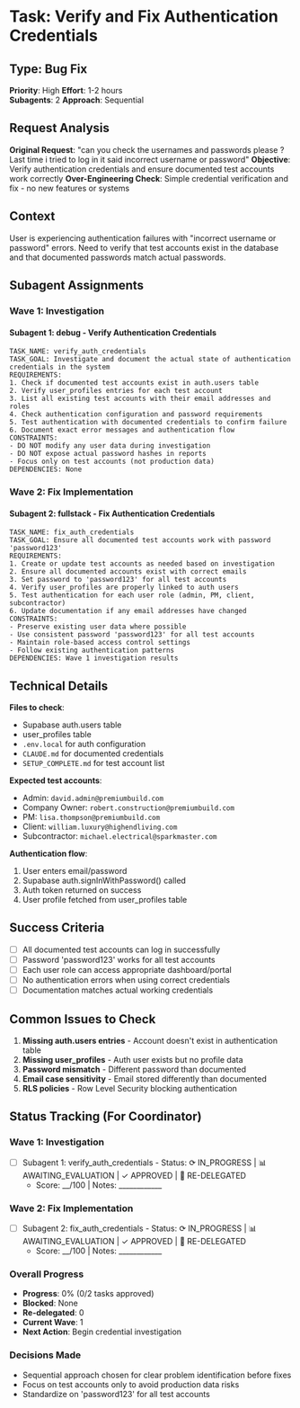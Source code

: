 # Task: Verify and Fix Authentication Credentials

## Type: Bug Fix
**Priority**: High
**Effort**: 1-2 hours  
**Subagents**: 2
**Approach**: Sequential

## Request Analysis
**Original Request**: "can you check the usernames and passwords please ? Last time i tried to log in it said incorrect username or password"
**Objective**: Verify authentication credentials and ensure documented test accounts work correctly
**Over-Engineering Check**: Simple credential verification and fix - no new features or systems

## Context
User is experiencing authentication failures with "incorrect username or password" errors. Need to verify that test accounts exist in the database and that documented passwords match actual passwords.

## Subagent Assignments

### Wave 1: Investigation
#### Subagent 1: debug - Verify Authentication Credentials
```
TASK_NAME: verify_auth_credentials
TASK_GOAL: Investigate and document the actual state of authentication credentials in the system
REQUIREMENTS:
1. Check if documented test accounts exist in auth.users table
2. Verify user_profiles entries for each test account
3. List all existing test accounts with their email addresses and roles
4. Check authentication configuration and password requirements
5. Test authentication with documented credentials to confirm failure
6. Document exact error messages and authentication flow
CONSTRAINTS:
- DO NOT modify any user data during investigation
- DO NOT expose actual password hashes in reports
- Focus only on test accounts (not production data)
DEPENDENCIES: None
```

### Wave 2: Fix Implementation
#### Subagent 2: fullstack - Fix Authentication Credentials
```
TASK_NAME: fix_auth_credentials
TASK_GOAL: Ensure all documented test accounts work with password 'password123'
REQUIREMENTS:
1. Create or update test accounts as needed based on investigation
2. Ensure all documented accounts exist with correct emails
3. Set password to 'password123' for all test accounts
4. Verify user_profiles are properly linked to auth users
5. Test authentication for each user role (admin, PM, client, subcontractor)
6. Update documentation if any email addresses have changed
CONSTRAINTS:
- Preserve existing user data where possible
- Use consistent password 'password123' for all test accounts
- Maintain role-based access control settings
- Follow existing authentication patterns
DEPENDENCIES: Wave 1 investigation results
```

## Technical Details
**Files to check**:
- Supabase auth.users table
- user_profiles table
- `.env.local` for auth configuration
- `CLAUDE.md` for documented credentials
- `SETUP_COMPLETE.md` for test account list

**Expected test accounts**:
- Admin: `david.admin@premiumbuild.com`
- Company Owner: `robert.construction@premiumbuild.com`
- PM: `lisa.thompson@premiumbuild.com`
- Client: `william.luxury@highendliving.com`
- Subcontractor: `michael.electrical@sparkmaster.com`

**Authentication flow**:
1. User enters email/password
2. Supabase auth.signInWithPassword() called
3. Auth token returned on success
4. User profile fetched from user_profiles table

## Success Criteria
- [ ] All documented test accounts can log in successfully
- [ ] Password 'password123' works for all test accounts
- [ ] Each user role can access appropriate dashboard/portal
- [ ] No authentication errors when using correct credentials
- [ ] Documentation matches actual working credentials

## Common Issues to Check
1. **Missing auth.users entries** - Account doesn't exist in authentication table
2. **Missing user_profiles** - Auth user exists but no profile data
3. **Password mismatch** - Different password than documented
4. **Email case sensitivity** - Email stored differently than documented
5. **RLS policies** - Row Level Security blocking authentication

## Status Tracking (For Coordinator)

### Wave 1: Investigation
- [ ] Subagent 1: verify_auth_credentials - Status: ⟳ IN_PROGRESS | 📊 AWAITING_EVALUATION | ✓ APPROVED | 🔄 RE-DELEGATED
  - Score: __/100 | Notes: ____________

### Wave 2: Fix Implementation
- [ ] Subagent 2: fix_auth_credentials - Status: ⟳ IN_PROGRESS | 📊 AWAITING_EVALUATION | ✓ APPROVED | 🔄 RE-DELEGATED
  - Score: __/100 | Notes: ____________

### Overall Progress
- **Progress**: 0% (0/2 tasks approved)
- **Blocked**: None
- **Re-delegated**: 0
- **Current Wave**: 1
- **Next Action**: Begin credential investigation

### Decisions Made
- Sequential approach chosen for clear problem identification before fixes
- Focus on test accounts only to avoid production data risks
- Standardize on 'password123' for all test accounts